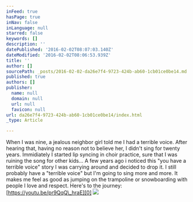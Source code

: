```yaml
---
inFeed: true
hasPage: true
inNav: false
inLanguage: null
starred: false
keywords: []
description: ''
datePublished: '2016-02-02T08:07:03.140Z'
dateModified: '2016-02-02T08:06:53.939Z'
title: ''
author: []
sourcePath: _posts/2016-02-02-da26e7f4-9723-424b-ab60-1cb01ce0be14.md
published: true
authors: []
publisher:
  name: null
  domain: null
  url: null
  favicon: null
url: da26e7f4-9723-424b-ab60-1cb01ce0be14/index.html
_type: Article

---
```

When I was nine, a jealous neighbor girl told me I had a terrible voice. After hearing that, having no reason not to believe her, I didn't sing for twenty years. Immidiately I started lip syncing in choir practice, sure that I was ruining the song for other kids... A few years ago i noticed this "you have a terrible voice" story I was carrying around and decided to drop it. I still probably have a "terrible voice" but I'm going to sing more and more. It makes me feel as good as jumping on the trampoline or snowboarding with people I love and respect. Here's to the journey: [https://youtu.be/pr9QqQ\_hraE][0]
![](https://the-grid-user-content.s3-us-west-2.amazonaws.com/3f8bca75-469b-4267-a1c9-af1f0d4ebac5.png)

[0]: https://youtu.be/pr9QqQ_hraE